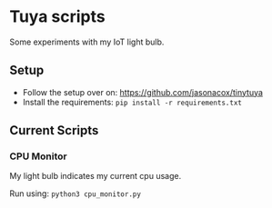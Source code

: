 # Tuya scripts

Some experiments with my IoT light bulb.

## Setup

- Follow the setup over on: https://github.com/jasonacox/tinytuya
- Install the requirements: `pip install -r requirements.txt`

## Current Scripts

### CPU Monitor

My light bulb indicates my current cpu usage.

Run using: `python3 cpu_monitor.py`